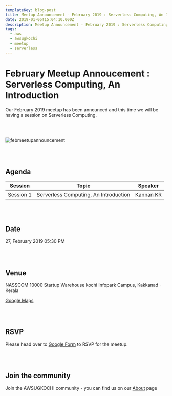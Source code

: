 ```yaml
---
templateKey: blog-post
title: Meetup Announcement - February 2019 : Serverless Computing, An Introduction
date: 2019-01-05T15:04:10.000Z
description: Meetup Announcement - February 2019 : Serverless Computing, An Introduction
tags:
  - aws
  - awsugkochi
  - meetup
  - serverless
---
```


# February Meetup Annoucement : Serverless Computing, An Introduction

Our February 2019 meetup has been announced and this time we will be having a session on Serverless Computing.

<br><br>

![febmeetupannouncement](/img/awsugkochi-meetup-annoucement-feb-2019.jpg)

<br><br>

## Agenda
|Session | Topic | Speaker |
| ------ | ------ |------ |
|Session 1  |Serverless Computing, An Introduction   | [Kannan KR](https://www.linkedin.com/in/krkannan1729/)

<br><br>
## Date
27, February 2019  05:30 PM

<br><br>
## Venue
NASSCOM 10000 Startup Warehouse kochi
Infopark Campus, Kakkanad · Kerala

[Google Maps](https://www.google.com/maps/search/?api=1&query=10.008035%2C76.362280)

<br><br>
## RSVP 
Please head over to [Google Form](https://goo.gl/forms/2IvLXUDxRBmgD1UP2) to RSVP for the meetup.

<br><br>
## Join the community
Join the AWSUGKOCHI community - you can find us on our [About](https://awsugkochi.in/about) page